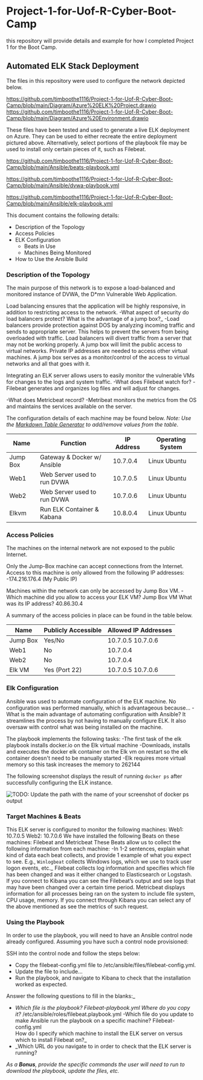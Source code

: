# Project-1-for-Uof-R-Cyber-Boot-Camp
this repository will provide details and example for how I completed Project 1 for the Boot Camp. 
## Automated ELK Stack Deployment

The files in this repository were used to configure the network depicted below.

https://github.com/timboothe1116/Project-1-for-Uof-R-Cyber-Boot-Camp/blob/main/Diagram/Azure%20ELK%20Project.drawio
https://github.com/timboothe1116/Project-1-for-Uof-R-Cyber-Boot-Camp/blob/main/Diagram/Azure%20Environment.drawio

These files have been tested and used to generate a live ELK deployment on Azure. They can be used to either recreate the entire deployment pictured above. Alternatively, select portions of the playbook file may be used to install only certain pieces of it, such as Filebeat.

https://github.com/timboothe1116/Project-1-for-Uof-R-Cyber-Boot-Camp/blob/main/Ansible/beats-playbook.yml

https://github.com/timboothe1116/Project-1-for-Uof-R-Cyber-Boot-Camp/blob/main/Ansible/dvwa-playbook.yml


https://github.com/timboothe1116/Project-1-for-Uof-R-Cyber-Boot-Camp/blob/main/Ansible/elk-playbook.yml

This document contains the following details:
- Description of the Topology
- Access Policies
- ELK Configuration
  - Beats in Use
  - Machines Being Monitored
- How to Use the Ansible Build


### Description of the Topology

The main purpose of this network is to expose a load-balanced and monitored instance of DVWA, the D*mn Vulnerable Web Application.

Load balancing ensures that the application will be highly responsive, in addition to restricting access to the network.
-What aspect of security do load balancers protect? What is the advantage of a jump box?_
-Load balancers provide protection against DOS by analyzing incoming traffic and sends to appropriate server. This helps to prevent the servers from being overloaded with traffic. Load balancers will divert traffic from a server that may not be working properly. A jump box will limit the public access to virtual networks. Private IP addresses are needed to access other virtual machines. A jump box serves as a monitor/control of the access to virtual networks and all that goes with it. 

Integrating an ELK server allows users to easily monitor the vulnerable VMs for changes to the logs and system traffic.
-What does Filebeat watch for?
-Filebeat generates and organizes log files and will adjust for changes.

-What does Metricbeat record?
-Metribeat monitors the metrics from the OS and maintains the services available on the server. 

The configuration details of each machine may be found below.
_Note: Use the [Markdown Table Generator](http://www.tablesgenerator.com/markdown_tables) to add/remove values from the table_.

| Name     | Function                   | IP Address | Operating System |
|----------|----------                  |------------|------------------|
|Jump Box  | Gateway & Docker w/ Ansible| 10.7.0.4   | Linux Ubuntu     |
| Web1     | Web Server used to run DVWA| 10.7.0.5   | Linux Ubuntu     |
| Web2     | Web Server used to run DVWA| 10.7.0.6   | Linux Ubuntu     | 
| Elkvm    | Run ELK Container & Kabana | 10.8.0.4   | Linux Ubuntu     |

### Access Policies

The machines on the internal network are not exposed to the public Internet. 

Only the Jump-Box machine can accept connections from the Internet. Access to this machine is only allowed from the following IP addresses:
-174.216.176.4 (My Public IP)

Machines within the network can only be accessed by Jump Box VM.
-Which machine did you allow to access your ELK VM? Jump Box VM
         What was its IP address? 40.86.30.4

A summary of the access policies in place can be found in the table below.

| Name     | Publicly Accessible | Allowed IP Addresses |
|----------|---------------------|----------------------|
| Jump Box | Yes/No              | 10.7.0.5 10.7.0.6    |
| Web1     | No                  | 10.7.0.4             |
| Web2     | No                  | 10.7.0.4             |
| Elk VM   | Yes (Port 22)       | 10.7.0.5 10.7.0.6    |



### Elk Configuration

Ansible was used to automate configuration of the ELK machine. No configuration was performed manually, which is advantageous because...
-What is the main advantage of automating configuration with Ansible? It streamlines the process by not having to manually configure ELK. It also oversaw with control what was being installed on the machine.

The playbook implements the following tasks:
-The first task of the elk playbook installs docker.io on the Elk virtual machine
-Downloads, installs and executes the docker elk container on the Elk vm on restart so the elk container doesn't need to be manually started
-Elk requires more virtual memory so this task increases the memory to 262144

The following screenshot displays the result of running `docker ps` after successfully configuring the ELK instance.

![TODO: Update the path with the name of your screenshot of docker ps output](Images/docker_ps_output.png)

### Target Machines & Beats
This ELK server is configured to monitor the following machines:
Web1: 10.7.0.5 Web2: 10.7.0.6
We have installed the following Beats on these machines:
Filebeat and Metricbeat
These Beats allow us to collect the following information from each machine:
-In 1-2 sentences, explain what kind of data each beat collects, and provide 1 example of what you expect to see. E.g., `Winlogbeat` collects Windows logs, which we use to track user logon events, etc._
Filebeat collects log information and specifies which file has been changed and was it either changed to Elasticsearch or Logstash. If you connect to Kibana you can see the Filebeat’s output and see logs that may have been changed over a certain time period. Metricbeat displays information for all processes being ran on the system to include file system, CPU usage, memory. If you connect through Kibana you can select any of the above mentioned as see the metrics of such request.

### Using the Playbook
In order to use the playbook, you will need to have an Ansible control node already configured. Assuming you have such a control node provisioned: 

SSH into the control node and follow the steps below:
- Copy the filebeat-config.yml file to /etc/ansible/files/filebeat-config.yml.
- Update the  file to include...
- Run the playbook, and navigate to Kibana to check that the installation worked as expected.

Answer the following questions to fill in the blanks:_
- _Which file is the playbook? Filebeat-playbook.yml Where do you copy it?_ /etc/ansible/roles/filebeat.playbook.yml
-Which file do you update to make Ansible run the playbook on a specific machine? Filebeat-config.yml  
How do I specify which machine to install the ELK server on versus which to install Filebeat on?_
- _Which URL do you navigate to in order to check that the ELK server is running?

_As a **Bonus**, provide the specific commands the user will need to run to download the playbook, update the files, etc._
